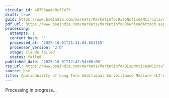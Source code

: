 ```yaml
---
circular_id: 48756aa4c8cf7e73
draft: true
guid: https://www.bseindia.com/markets/MarketInfo/DispNoticesNCirculars.aspx?Noticeid={37A42615-2DFA-486F-87FD-61D6B2587528}&noticeno=20251001-47&dt=10/01/2025&icount=47&totcount=83&flag=0
pdf_url: https://www.bseindia.com/markets/MarketInfo/DownloadAttach.aspx?id=20251001-47&attachedId=371983c9-6697-4d60-ab11-e685502c11ea
processing:
  attempts: 1
  content_hash: ''
  processed_at: '2025-10-01T21:31:04.853155'
  processor_version: '2.0'
  stage: claude_failed
  status: failed
published_date: '2025-10-01T12:42:54+00:00'
rss_url: https://www.bseindia.com/markets/MarketInfo/DispNoticesNCirculars.aspx?Noticeid={37A42615-2DFA-486F-87FD-61D6B2587528}&noticeno=20251001-47&dt=10/01/2025&icount=47&totcount=83&flag=0
source: bse
title: Applicability of Long Term Additional Surveillance Measure (LT-ASM)
---
```


Processing in progress...
